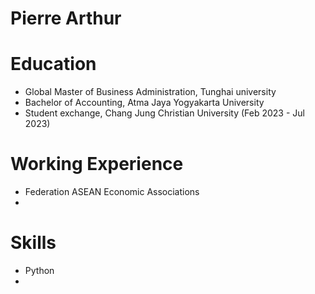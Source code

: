 # Pierre Arthur

# Education

- Global Master of Business Administration, Tunghai university
- Bachelor of Accounting, Atma Jaya Yogyakarta University
- Student exchange, Chang Jung Christian University (Feb 2023 - Jul 2023)

# Working Experience
- Federation ASEAN Economic Associations
-

# Skills
- Python
- 